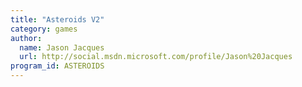 ```yaml
---
title: "Asteroids V2"
category: games
author:
  name: Jason Jacques
  url: http://social.msdn.microsoft.com/profile/Jason%20Jacques
program_id: ASTEROIDS
---
```


